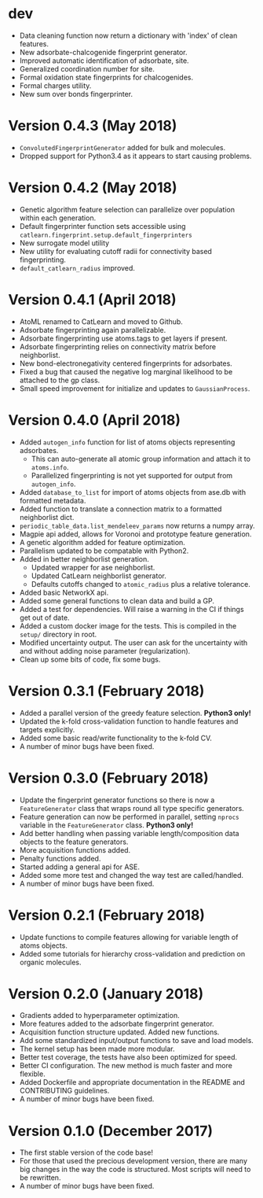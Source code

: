 # dev

-   Data cleaning function now return a dictionary with 'index' of clean features.
-   New adsorbate-chalcogenide fingerprint generator.
-   Improved automatic identification of adsorbate, site.
-   Generalized coordination number for site.
-   Formal oxidation state fingerprints for chalcogenides.
-   Formal charges utility.
-   New sum over bonds fingerprinter.

# Version 0.4.3 (May 2018)

-   `ConvolutedFingerprintGenerator` added for bulk and molecules.
-   Dropped support for Python3.4 as it appears to start causing problems.

# Version 0.4.2 (May 2018)

-   Genetic algorithm feature selection can parallelize over population within each generation.
-   Default fingerprinter function sets accessible using `catlearn.fingerprint.setup.default_fingerprinters`
-   New surrogate model utility
-   New utility for evaluating cutoff radii for connectivity based fingerprinting.
-   `default_catlearn_radius` improved.

# Version 0.4.1 (April 2018)

-   AtoML renamed to CatLearn and moved to Github.
-   Adsorbate fingerprinting again parallelizable.
-   Adsorbate fingerprinting use atoms.tags to get layers if present.
-   Adsorbate fingerprinting relies on connectivity matrix before neighborlist.
-   New bond-electronegativity centered fingerprints for adsorbates.
-   Fixed a bug that caused the negative log marginal likelihood to be attached to the gp class.
-   Small speed improvement for initialize and updates to `GaussianProcess`.

# Version 0.4.0 (April 2018)

-   Added `autogen_info` function for list of atoms objects representing adsorbates.
    -   This can auto-generate all atomic group information and attach it to `atoms.info`.
    -   Parallelized fingerprinting is not yet supported for output from `autogen_info`.
-   Added `database_to_list` for import of atoms objects from ase.db with formatted metadata.
-   Added function to translate a connection matrix to a formatted neighborlist dict.
-   `periodic_table_data.list_mendeleev_params` now returns a numpy array.
-   Magpie api added, allows for Voronoi and prototype feature generation.
-   A genetic algorithm added for feature optimization.
-   Parallelism updated to be compatable with Python2.
-   Added in better neighborlist generation.
    -   Updated wrapper for ase neighborlist.
    -   Updated CatLearn neighborlist generator.
    -   Defaults cutoffs changed to `atomic_radius` plus a relative tolerance.
-   Added basic NetworkX api.
-   Added some general functions to clean data and build a GP.
-   Added a test for dependencies. Will raise a warning in the CI if things get out of date.
-   Added a custom docker image for the tests. This is compiled in the `setup/` directory in root.
-   Modified uncertainty output. The user can ask for the uncertainty with and without adding noise parameter (regularization).
-   Clean up some bits of code, fix some bugs.

# Version 0.3.1 (February 2018)

-   Added a parallel version of the greedy feature selection. **Python3 only!**
-   Updated the k-fold cross-validation function to handle features and targets explicitly.
-   Added some basic read/write functionality to the k-fold CV.
-   A number of minor bugs have been fixed.

# Version 0.3.0 (February 2018)

-   Update the fingerprint generator functions so there is now a `FeatureGenerator` class that wraps round all type specific generators.
-   Feature generation can now be performed in parallel, setting `nprocs` variable in the `FeatureGenerator` class. **Python3 only!**
-   Add better handling when passing variable length/composition data objects to the feature generators.
-   More acquisition functions added.
-   Penalty functions added.
-   Started adding a general api for ASE.
-   Added some more test and changed the way test are called/handled.
-   A number of minor bugs have been fixed.

# Version 0.2.1 (February 2018)

-   Update functions to compile features allowing for variable length of atoms objects.
-   Added some tutorials for hierarchy cross-validation and prediction on organic molecules.

# Version 0.2.0 (January 2018)

-   Gradients added to hyperparameter optimization.
-   More features added to the adsorbate fingerprint generator.
-   Acquisition function structure updated. Added new functions.
-   Add some standardized input/output functions to save and load models.
-   The kernel setup has been made more modular.
-   Better test coverage, the tests have also been optimized for speed.
-   Better CI configuration. The new method is much faster and more flexible.
-   Added Dockerfile and appropriate documentation in the README and CONTRIBUTING guidelines.
-   A number of minor bugs have been fixed.

# Version 0.1.0 (December 2017)

-   The first stable version of the code base!
-   For those that used the precious development version, there are many big changes in the way the code is structured. Most scripts will need to be rewritten.
-   A number of minor bugs have been fixed.
